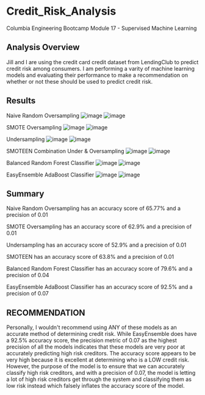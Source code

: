 # Credit_Risk_Analysis
Columbia Engineering Bootcamp Module 17 - Supervised Machine Learning

## Analysis Overview
Jill and I are using the credit card credit dataset from LendingClub to predict credit risk among consumers. I am performing a varity of machine learning models and evaluating their performance to make a recommendation on whether or not these should be used to predict credit risk.

## Results

Naive Random Oversampling
![image](https://user-images.githubusercontent.com/92773195/154825841-e9175aac-20d6-4e5d-8b53-60e8f1ac4dc9.png)
![image](https://user-images.githubusercontent.com/92773195/154825853-58292a32-9010-48e9-82c8-c6b05b461c3c.png)

SMOTE Oversampling
![image](https://user-images.githubusercontent.com/92773195/154825859-9b3585ca-f239-4190-8df3-04940b96d860.png)
![image](https://user-images.githubusercontent.com/92773195/154825864-74e135eb-a090-4c2f-94c4-4314e5bef93e.png)

Undersampling
![image](https://user-images.githubusercontent.com/92773195/154825872-c16a8d87-dc81-4a29-9b21-a8424addb5a6.png)
![image](https://user-images.githubusercontent.com/92773195/154825877-c8d62583-bcc2-4650-a798-c1fafaba895a.png)

SMOTEEN Combination Under & Oversampling
![image](https://user-images.githubusercontent.com/92773195/154825888-fb4e35bb-cb62-474a-9276-9dcd834a57c6.png)
![image](https://user-images.githubusercontent.com/92773195/154825891-257ed765-d12f-477e-bf2a-dfbd156d332d.png)

Balanced Random Forest Classifier
![image](https://user-images.githubusercontent.com/92773195/154825905-aa37a7c9-9937-4a45-b6a7-a3b8feaf233c.png)
![image](https://user-images.githubusercontent.com/92773195/154825908-7177843e-e09b-4949-a55e-4427a0e1c985.png)

EasyEnsemble AdaBoost Classifier
![image](https://user-images.githubusercontent.com/92773195/154825920-537649cf-cf9d-499d-b536-fd05c9fe359d.png)
![image](https://user-images.githubusercontent.com/92773195/154825928-57e95393-de56-487a-831d-1c163432c0c3.png)


## Summary
Naive Random Oversampling has an accuracy score of 65.77% and a precision of 0.01

SMOTE Oversampling has an accuracy score of 62.9% and a precision of 0.01

Undersampling has an accuracy score of 52.9% and a precision of 0.01

SMOTEEN has an accuracy score of 63.8% and a precision of 0.01

Balanced Random Forest Classifier has an accuracy score of 79.6% and a precision of 0.04

EasyEnsemble AdaBoost Classifier has an accuracy score of 92.5% and a precision of 0.07

## RECOMMENDATION
Personally, I wouldn't recommend using ANY of these models as an accurate method of determining credit risk. While EasyEnsemble does have a 92.5% accuracy score, the precision metric of 0.07 as the highest precision of all the models indicates that these models are very poor at accurately predicting high risk creditors. The accuracy score appears to be very high because it is excellent at determining who is a LOW credit risk. However, the purpose of the model is to ensure that we can accurately classify high risk creditors, and with a precision of 0.07, the model is letting a lot of high risk creditors get through the system and classifying them as low risk instead which falsely inflates the accuracy score of the model. 
